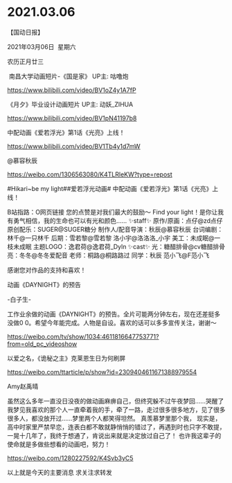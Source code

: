 ﻿#  2021.03.06
【国动日报】

2021年03月06日  星期六


农历正月廿三


 南昌大学动画短片-《国是家》 UP主: 咕噜炮

https://www.bilibili.com/video/BV1oZ4y1A7fP




《月夕》毕业设计动画短片 UP主: 动妖_ZIHUA

https://www.bilibili.com/video/BV1pN41197b8




中配动画《爱若浮光》第1话《光亮》上线！

https://www.bilibili.com/video/BV1Tb4y1d7mW





@慕容秋辰    


https://weibo.com/1306563080/K4TLRleKW?type=repost

#Hikari~be my light##爱若浮光动画#
中配动画《爱若浮光》第1话《光亮》上线！

B站指路：O网页链接
您的点赞是对我们最大的鼓励～
Find your light！是你让我有勇气相信，我的生命也可以有光和颜色……
✨staff✨
原作/原画：点仔@zd点仔
原创配乐：SUGER@SUGER糖分
制作人/配音导演：秋辰@慕容秋辰
台词编剧：林千@一只林千
后期：雪若黎@雪若黎 洛小宇@洛洛洛_小宇
美工：未成眠@一枝未成眠
主题LOGO：逸君荷@逸君荷_Dyln
✨cast✨
光：糖醋排骨@cv糖醋排骨
亮：冬冬@冬冬爱配音
老师：桐路@桐路路过
同学：秋辰 范小飞@F范小飞

感谢您对作品的支持和喜欢！







动画《DAYNIGHT》的预告

-白子生-   


工作业余做的动画《DAYNIGHT》的预告。全片可能两分钟左右，现在还差挺多没做0 0。希望今年能完成。人物是自设。喜欢的话可以多多宣传关注，谢谢～

https://weibo.com/tv/show/1034:4611816647753771?from=old_pc_videoshow

以爱之名，《诡秘之主》克莱恩生日为何刷屏

https://weibo.com/ttarticle/p/show?id=2309404611671388979554

Amy赵禹晴                      


虽然这么多年一直没日没夜的做动画麻痹自己，但终究躲不过午夜梦回……哭醒了
我梦见我喜欢的那个人一直牵着我的手，牵了一路，走过很多很多地方，见了很多很多人，都没放开过……梦里两个人都笑得坦然。
真羡慕梦里那个我，
现实是，高中时家里严禁早恋，连表白都不敢就静悄悄的错过了，再遇到时也只字不敢提，一晃十几年了，我终于想通了，肯说出来就是决定放过自己了！
也许我这辈子的使命就是多做些想看的动画吧，努力！

https://weibo.com/1280227592/K4Svb3yC5

以上就是今天的主要消息
求关注求转发
















